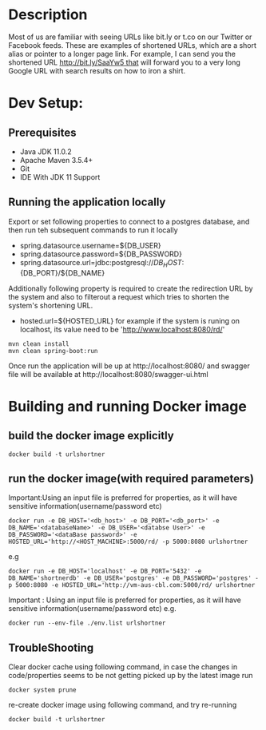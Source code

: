 # Description
Most of us are familiar with seeing URLs like bit.ly or t.co on our Twitter or Facebook feeds. These are examples of shortened URLs, which are a short alias or pointer to a longer page link. For example, I can send you the shortened URL http://bit.ly/SaaYw5 that will forward you to a very long Google URL with search results on how to iron a shirt.

# Dev Setup:
## Prerequisites
* Java JDK 11.0.2
* Apache Maven 3.5.4+
* Git
* IDE With JDK 11 Support


## Running the application locally
Export or set following properties to connect to a postgres database, and then run teh subsequent commands to run it locally
* spring.datasource.username=${DB_USER}
* spring.datasource.password=${DB_PASSWORD}
* spring.datasource.url=jdbc:postgresql://${DB_HOST}:${DB_PORT}/${DB_NAME}

Additionally following property is required to create the redirection URL by the system and also to filterout a request which tries to shorten the system's shortening URL.
* hosted.url=${HOSTED_URL}
for example if the system is runing on localhost, its value need to be 'http://www.localhost:8080/rd/' 

```
mvn clean install
mvn clean spring-boot:run
```
Once run the application will be up at http://localhost:8080/ and swagger file will be available at http://localhost:8080/swagger-ui.html

# Building and running Docker image
## build the docker image explicitly
```
docker build -t urlshortner
```
## run the docker image(with required parameters) 
Important:Using an input file is preferred for properties, as it will have sensitive information(username/password etc)
```
docker run -e DB_HOST='<db_host>' -e DB_PORT='<db_port>' -e DB_NAME='<databaseName>' -e DB_USER='<databse User>' -e DB_PASSWORD='<dataBase password>' -e HOSTED_URL='http://<HOST_MACHINE>:5000/rd/ -p 5000:8080 urlshortner
```
e.g
```
docker run -e DB_HOST='localhost' -e DB_PORT='5432' -e DB_NAME='shortnerdb' -e DB_USER='postgres' -e DB_PASSWORD='postgres' -p 5000:8080 -e HOSTED_URL='http://vm-aus-cbl.com:5000/rd/ urlshortner

```
Important : Using an input file is preferred for properties, as it will have sensitive information(username/password etc)
e.g.
```
docker run --env-file ./env.list urlshortner
```
## TroubleShooting
Clear docker cache using following command, in case the changes in code/properties seems to be not getting picked up by the latest image run
```
docker system prune
```
re-create docker image using following command, and try re-running
```
docker build -t urlshortner
```
